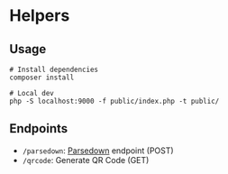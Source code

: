 # Helpers

## Usage

```shell
# Install dependencies
composer install

# Local dev
php -S localhost:9000 -f public/index.php -t public/
```

## Endpoints

- `/parsedown`: [Parsedown](https://parsedown.org/) endpoint (POST)
- `/qrcode`: Generate QR Code (GET)
